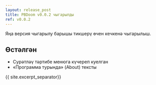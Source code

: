 ```yaml
---
layout: release_post
title: PBDoom v0.0.2 чыгарылды
ref: v0.0.2
---
```

Яңа версия чыгарылу барышы тикшерү өчен кечкенә чыгарылыш.

## Өстәлгән

- Сурәтләү тәртибе менюга күчереп куелган
- «Программа турында» (About) тексты

{{ site.excerpt_separator}}
